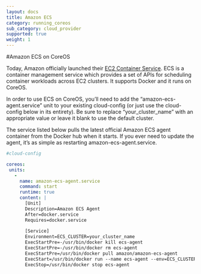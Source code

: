 ```yaml
---
layout: docs
title: Amazon ECS
category: running_coreos
sub_category: cloud_provider
supported: true
weight: 1
---
```


#Amazon ECS on CoreOS

Today, Amazon officially launched their [EC2 Container Service](http://aws.amazon.com/ecs/).
ECS is a container management service which provides a set of APIs for scheduling container workloads across EC2 clusters. It supports Docker and it runs on CoreOS.

In order to use ECS on CoreOS, you’ll need to add the “amazon-ecs-agent.service” unit to your existing cloud-config (or just use the cloud-config below in its entirety).
Be sure to replace “your_cluster_name” with an appropriate value or leave it blank to use the default cluster.

The service listed below pulls the latest official Amazon ECS agent container from the Docker hub when it starts.
If you ever need to update the agent, it’s as simple as restarting amazon-ecs-agent.service.

```yaml
#cloud-config

coreos:
 units:
   -
     name: amazon-ecs-agent.service
     command: start
     runtime: true
     content: |
       [Unit]
       Description=Amazon ECS Agent
       After=docker.service
       Requires=docker.service
       
       [Service]
       Environment=ECS_CLUSTER=your_cluster_name
       ExecStartPre=-/usr/bin/docker kill ecs-agent
       ExecStartPre=-/usr/bin/docker rm ecs-agent
       ExecStartPre=/usr/bin/docker pull amazon/amazon-ecs-agent
       ExecStart=/usr/bin/docker run --name ecs-agent --env=ECS_CLUSTER=${ECS_CLUSTER} --publish=51678:51678 --volume=/var/run/docker.sock:/var/run/docker.sock --volume=/etc/ecs:/etc/ecs amazon/amazon-ecs-agent
       ExecStop=/usr/bin/docker stop ecs-agent
```
